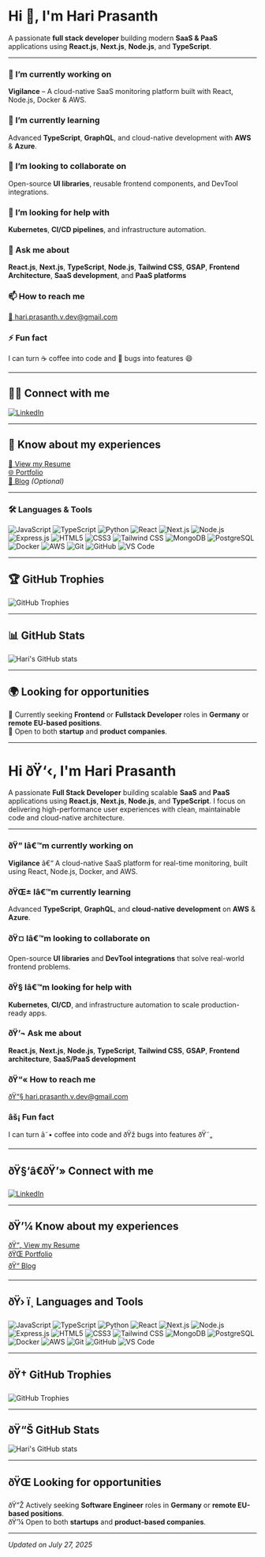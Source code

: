 # Hi 👋, I'm Hari Prasanth
 
A passionate **full stack developer** building modern **SaaS & PaaS** applications using **React.js**, **Next.js**, **Node.js**, and **TypeScript**.
 
---
 
### 🔭 I’m currently working on
**Vigilance** – A cloud-native SaaS monitoring platform built with React, Node.js, Docker & AWS.
 
### 🌱 I’m currently learning
Advanced **TypeScript**, **GraphQL**, and cloud-native development with **AWS** & **Azure**.
 
### 🤝 I’m looking to collaborate on
Open-source **UI libraries**, reusable frontend components, and DevTool integrations.
 
### 🧠 I’m looking for help with
**Kubernetes**, **CI/CD pipelines**, and infrastructure automation.
 
### 💬 Ask me about
**React.js**, **Next.js**, **TypeScript**, **Node.js**, **Tailwind CSS**, **GSAP**, **Frontend Architecture**, **SaaS development**, and **PaaS platforms**
 
### 📫 How to reach me
[📧 hari.prasanth.v.dev@gmail.com](mailto:hari.prasanth.v.dev@gmail.com)
 
### ⚡ Fun fact
I can turn ☕ coffee into code and 🐞 bugs into features 😄
 
---
 
## 🧑‍💻 Connect with me  
[![LinkedIn](https://img.shields.io/badge/LinkedIn-blue?logo=linkedin&style=flat-square)](https://www.linkedin.com/in/your-link)
 
---
 
## 💼 Know about my experiences  
[📄 View my Resume](https://your-resume-link.com)  
[🌐 Portfolio](https://your-portfolio-link.com)  
[📝 Blog](https://your-blog-link.com) *(Optional)*
 
---
 
### 🛠️ Languages & Tools
 
![JavaScript](https://img.shields.io/badge/-JavaScript-F7DF1E?style=flat&logo=javascript&logoColor=black)
![TypeScript](https://img.shields.io/badge/-TypeScript-3178C6?style=flat&logo=typescript&logoColor=white)
![Python](https://img.shields.io/badge/-Python-3776AB?style=flat&logo=python&logoColor=white)
![React](https://img.shields.io/badge/-React-61DAFB?style=flat&logo=react&logoColor=black)
![Next.js](https://img.shields.io/badge/-Next.js-000000?style=flat&logo=nextdotjs)
![Node.js](https://img.shields.io/badge/-Node.js-339933?style=flat&logo=node.js&logoColor=white)
![Express.js](https://img.shields.io/badge/-Express.js-000000?style=flat&logo=express&logoColor=white)
![HTML5](https://img.shields.io/badge/-HTML5-E34F26?style=flat&logo=html5&logoColor=white)
![CSS3](https://img.shields.io/badge/-CSS3-1572B6?style=flat&logo=css3)
![Tailwind CSS](https://img.shields.io/badge/-Tailwind_CSS-06B6D4?style=flat&logo=tailwind-css)
![MongoDB](https://img.shields.io/badge/-MongoDB-47A248?style=flat&logo=mongodb&logoColor=white)
![PostgreSQL](https://img.shields.io/badge/-PostgreSQL-4169E1?style=flat&logo=postgresql&logoColor=white)
![Docker](https://img.shields.io/badge/-Docker-2496ED?style=flat&logo=docker&logoColor=white)
![AWS](https://img.shields.io/badge/-AWS-232F3E?style=flat&logo=amazon-aws)
![Git](https://img.shields.io/badge/-Git-F05032?style=flat&logo=git&logoColor=white)
![GitHub](https://img.shields.io/badge/-GitHub-181717?style=flat&logo=github)
![VS Code](https://img.shields.io/badge/-VS_Code-007ACC?style=flat&logo=visual-studio-code)
 
---
 
## 🏆 GitHub Trophies  
![GitHub Trophies](https://github-profile-trophy.vercel.app/?username=hariprasanth143&theme=monokai&no-bg=true&no-frame=true&column=6)
 
---
 
## 📊 GitHub Stats  
![Hari's GitHub stats](https://github-readme-stats.vercel.app/api?username=hariprasanth143&show_icons=true&theme=radical)
 
---
 
## 🌍 Looking for opportunities  
🔎 Currently seeking **Frontend** or **Fullstack Developer** roles in **Germany** or **remote EU-based positions**.  
💼 Open to both **startup** and **product companies**.
 
---
 
# Hi ðŸ‘‹, I'm Hari Prasanth
 
A passionate **Full Stack Developer** building scalable **SaaS** and **PaaS** applications using **React.js**, **Next.js**, **Node.js**, and **TypeScript**. I focus on delivering high-performance user experiences with clean, maintainable code and cloud-native architecture.
 
---
 
### ðŸ”­ Iâ€™m currently working on
**Vigilance** â€“ A cloud-native SaaS platform for real-time monitoring, built using React, Node.js, Docker, and AWS.
 
### ðŸŒ± Iâ€™m currently learning
Advanced **TypeScript**, **GraphQL**, and **cloud-native development** on **AWS** & **Azure**.
 
### ðŸ¤ Iâ€™m looking to collaborate on
Open-source **UI libraries** and **DevTool integrations** that solve real-world frontend problems.
 
### ðŸ§  Iâ€™m looking for help with
**Kubernetes**, **CI/CD**, and infrastructure automation to scale production-ready apps.
 
### ðŸ’¬ Ask me about
**React.js**, **Next.js**, **Node.js**, **TypeScript**, **Tailwind CSS**, **GSAP**, **Frontend architecture**, **SaaS/PaaS development**
 
### ðŸ“« How to reach me
[ðŸ“§ hari.prasanth.v.dev@gmail.com](mailto:hari.prasanth.v.dev@gmail.com)
 
### âš¡ Fun fact
I can turn â˜• coffee into code and ðŸž bugs into features ðŸ˜„
 
---
 
## ðŸ§‘â€ðŸ’» Connect with me  
[![LinkedIn](https://img.shields.io/badge/LinkedIn-blue?logo=linkedin&style=flat-square)](https://www.linkedin.com/in/your-link)
 
---
 
## ðŸ’¼ Know about my experiences  
[ðŸ“„ View my Resume](https://your-resume-link.com)  
[ðŸŒ Portfolio](https://your-portfolio-link.com)  
[ðŸ“ Blog](https://your-blog-link.com)
 
---
 
## ðŸ› ï¸ Languages and Tools
 
![JavaScript](https://img.shields.io/badge/-JavaScript-F7DF1E?style=flat&logo=javascript&logoColor=black)
![TypeScript](https://img.shields.io/badge/-TypeScript-3178C6?style=flat&logo=typescript&logoColor=white)
![Python](https://img.shields.io/badge/-Python-3776AB?style=flat&logo=python&logoColor=white)
![React](https://img.shields.io/badge/-React-61DAFB?style=flat&logo=react&logoColor=black)
![Next.js](https://img.shields.io/badge/-Next.js-000000?style=flat&logo=nextdotjs)
![Node.js](https://img.shields.io/badge/-Node.js-339933?style=flat&logo=node.js&logoColor=white)
![Express.js](https://img.shields.io/badge/-Express.js-000000?style=flat&logo=express&logoColor=white)
![HTML5](https://img.shields.io/badge/-HTML5-E34F26?style=flat&logo=html5&logoColor=white)
![CSS3](https://img.shields.io/badge/-CSS3-1572B6?style=flat&logo=css3)
![Tailwind CSS](https://img.shields.io/badge/-Tailwind_CSS-06B6D4?style=flat&logo=tailwind-css)
![MongoDB](https://img.shields.io/badge/-MongoDB-47A248?style=flat&logo=mongodb&logoColor=white)
![PostgreSQL](https://img.shields.io/badge/-PostgreSQL-4169E1?style=flat&logo=postgresql&logoColor=white)
![Docker](https://img.shields.io/badge/-Docker-2496ED?style=flat&logo=docker&logoColor=white)
![AWS](https://img.shields.io/badge/-AWS-232F3E?style=flat&logo=amazon-aws)
![Git](https://img.shields.io/badge/-Git-F05032?style=flat&logo=git&logoColor=white)
![GitHub](https://img.shields.io/badge/-GitHub-181717?style=flat&logo=github)
![VS Code](https://img.shields.io/badge/-VS_Code-007ACC?style=flat&logo=visual-studio-code)
 
---
 
## ðŸ† GitHub Trophies  
![GitHub Trophies](https://github-profile-trophy.vercel.app/?username=hariprasanth143&theme=monokai&no-bg=true&no-frame=true&column=6)
 
---
 
## ðŸ“Š GitHub Stats  
![Hari's GitHub stats](https://github-readme-stats.vercel.app/api?username=hariprasanth143&show_icons=true&theme=radical)
 
---
 
## ðŸŒ Looking for opportunities  
ðŸ”Ž Actively seeking **Software Engineer** roles in **Germany** or **remote EU-based positions**.  
ðŸ’¼ Open to both **startups** and **product-based companies**.
 
---
 
_Updated on July 27, 2025_
 
